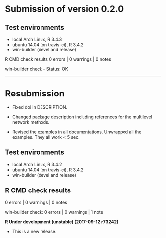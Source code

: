 # Submission of version 0.2.0

## Test environments
* local Arch Linux, R 3.4.3
* ubuntu 14.04 (on travis-ci), R 3.4.2
* win-builder (devel and release)

R CMD check results
0 errors | 0 warnings | 0 notes

win-builder check - Status: OK

------------------------------------------------

# Resubmission
* Fixed doi in DESCRIPTION.

* Changed package description including references for the multilevel network 
methods.

* Revised the examples in all documentations. Unwrapped all the examples. They all work < 5 sec.


## Test environments
* local Arch Linux, R 3.4.2
* ubuntu 14.04 (on travis-ci), R 3.4.2
* win-builder (devel and release)

## R CMD check results

0 errors | 0 warnings | 0 notes

win-builder check: 0 errors | 0 warnings | 1 note

**R Under development (unstable) (2017-09-12 r73242)**

* This is a new release.
